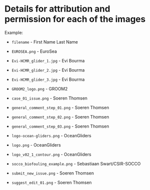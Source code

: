 # Details for attribution and permission for each of the images

Example: 
- `filename` - First Name Last Name 

- `EUROSEA.png` - EuroSea
- `Evi-HCMR_glider_1.jpg` - Evi Bourma
- `Evi-HCMR_glider_2.jpg` - Evi Bourma
- `Evi-HCMR_glider_3.jpg` - Evi Bourma
- `GROOM2_logo.png` - GROOM2
- `case_01_issue.png` - Soeren Thomsen
- `general_comment_step_01.png` - Soeren Thomsen
- `general_comment_step_02.png` - Soeren Thomsen
- `general_comment_step_03.png` - Soeren Thomsen
- `logo-ocean-gliders.png` - OceanGliders
- `logo.png` - OceanGliders
- `logo_v02_1_contour.png` - OceanGliders
- `socco_biofouling_example.png` - Sebastiaan Swart/CSIR-SOCCO
- `submit_new_issue.png` - Soeren Thomsen
- `suggest_edit_01.png` - Soeren Thomsen
